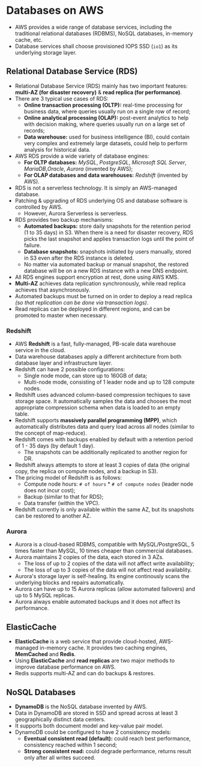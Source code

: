 # Databases on AWS

- AWS provides a wide range of database services, including the traditional relational databases (RDBMS), NoSQL databases, in-memory cache, etc.
- Database services shall choose provisioned IOPS SSD (`io1`) as its underlying storage layer.

## Relational Database Service (RDS)

- Relational Database Service (RDS) mainly has two important features: **multi-AZ (for disaster recovery)** & **read replica (for performance)**.
- There are 3 typical use cases of RDS:
	- **Online transaction processing (OLTP):** real-time processing for business data, where queries usually run on a single row of record;
	- **Online analytical processing (OLAP):** post-event analytics to help with decision making, where queries usually run on a large set of records;
	- **Data warehouse:** used for business intelligence (BI), could contain very complex and extremely large datasets, could help to perform analysis for historical data.
- AWS RDS provide a wide variety of database engines:
	- **For OLTP databases:** _MySQL_, _PostgreSQL_, _Microsoft SQL Server_, _MariaDB_,_Oracle_, _Aurora_ (invented by AWS);
	- **For OLAP databases and data warehouses:** _Redshift_ (invented by AWS).
- RDS is not a serverless technology. It is simply an AWS-managed database.
- Patching & upgrading of RDS underlying OS and database software is controlled by AWS.
	- However, Aurora Serverless is serverless.
- RDS provides two backup mechanisms:
	- **Automated backups:** store daily snapshots for the retention period (1 to 35 days) in S3. When there is a need for disaster recovery, RDS picks the last snapshot and applies transaction logs until the point of failure.
	- **Database snapshots:** snapshots initiated by users manually, stored in S3 even after the RDS instance is deleted.
	- No matter via automated backup or manual snapshot, the restored database will be on a new RDS instance with a new DNS endpoint.
- All RDS engines support encryption at rest, done using AWS KMS.
- **Multi-AZ** achieves data replication synchronously, while read replica achieves that asynchronously.
- Automated backups must be turned on in order to deploy a read replica _(so that replication can be done via transaction logs)_.
- Read replicas can be deployed in different regions, and can be promoted to master when necessary.

### Redshift

- AWS **Redshift** is a fast, fully-managed, PB-scale data warehouse service in the cloud.
- Data warehouse databases apply a different architecture from both database layer and infrastructure layer.
- Redshift can have 2 possible configurations:
	- Single node mode, can store up to 160GB of data;
	- Multi-node mode, consisting of 1 leader node and up to 128 compute nodes.
- Redshift uses advanced column-based compression techiques to save storage space. It automatically samples the data and chooses the most appropriate compression schema when data is loaded to an empty table.
- Redshift supports **massively parallel programming (MPP)**, which automatically distributes data and query load across all nodes (similar to the concept of map-reduce).
- Redshift comes with backups enabled by default with a retention period of 1 - 35 days (by default 1 day).
	- The snapshots can be additionally replicated to another region for DR.
- Redshift always attempts to store at least 3 copies of data (the original copy, the replica on compute nodes, and a backup in S3).
- The pricing model of Redshift is as follows:
	- Compute node hours: `# of hours` * `# of compute nodes` (leader node does not incur cost);
	- Backup (similar to that for RDS);
	- Data transfer (within the VPC).
- Redshift currently is only available within the same AZ, but its snapshots can be restored to another AZ.

### Aurora

- Aurora is a cloud-based RDBMS, compatible with MySQL/PostgreSQL, 5 times faster than MySQL, 10 times cheaper than commercial databases.
- Aurora maintains 2 copies of the data, each stored in 3 AZs.
	- The loss of up to 2 copies of the data will not affect write availability;
	- The loss of up to 3 copies of the data will not affect read availablity.
- Aurora's storage layer is self-healing. Its engine continously scans the underlying blocks and repairs automatically.
- Aurora can have up to 15 Aurora replicas (allow automated failovers) and up to 5 MySQL replicas.
- Aurora always enable automated backups and it does not affect its performance.

## ElasticCache

- **ElasticCache** is a web service that provide cloud-hosted, AWS-managed in-memory cache. It provides two caching engines, **MemCached** and **Redis**.
- Using **ElasticCache** and **read replicas** are two major methods to improve database performance on AWS.
- Redis supports multi-AZ and can do backups & restores.

## NoSQL Databases

- **DynamoDB** is the NoSQL database invented by AWS.
- Data in DynamoDB are stored in SSD and spread across at least 3 geographically distinct data centers.
- It supports both document model and key-value pair model.
- DynamoDB could be configured to have 2 consistency models:
	- **Eventual consistent read (default):** could reach best performance, consistency reached within 1 second;
	- **Strong consistent read:** could degrade performance, returns result only after all writes succeed.
